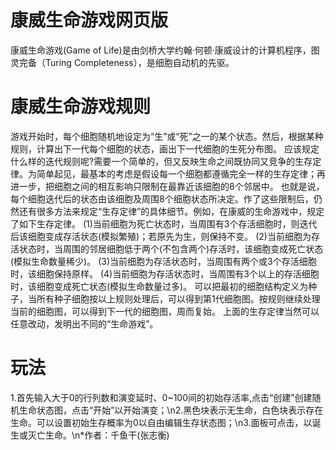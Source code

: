 # 康威生命游戏网页版
康威生命游戏(Game of Life)是由剑桥大学约翰·何顿·康威设计的计算机程序，图灵完备（Turing Completeness），是细胞自动机的先驱。
# 康威生命游戏规则
游戏开始时，每个细胞随机地设定为“生”或“死”之一的某个状态。然后，根据某种规则，计算出下一代每个细胞的状态，画出下一代细胞的生死分布图。
应该规定什么样的迭代规则呢?需要一个简单的，但又反映生命之间既协同又竞争的生存定律。为简单起见，最基本的考虑是假设每一个细胞都遵循完全一样的生存定律；再进一步，把细胞之间的相互影响只限制在最靠近该细胞的8个邻居中。
也就是说，每个细胞迭代后的状态由该细胞及周围8个细胞状态所决定。作了这些限制后，仍然还有很多方法来规定“生存定律”的具体细节。例如，在康威的生命游戏中，规定了如下生存定律。
(1)当前细胞为死亡状态时，当周围有3个存活细胞时，则迭代后该细胞变成存活状态(模拟繁殖)；若原先为生，则保持不变。
(2)当前细胞为存活状态时，当周围的邻居细胞低于两个(不包含两个)存活时，该细胞变成死亡状态(模拟生命数量稀少)。
(3)当前细胞为存活状态时，当周围有两个或3个存活细胞时，该细胞保持原样。
(4)当前细胞为存活状态时，当周围有3个以上的存活细胞时，该细胞变成死亡状态(模拟生命数量过多)。
可以把最初的细胞结构定义为种子，当所有种子细胞按以上规则处理后，可以得到第1代细胞图。按规则继续处理当前的细胞图，可以得到下一代的细胞图，周而复始。
上面的生存定律当然可以任意改动，发明出不同的“生命游戏”。
# 玩法
1.首先输入大于0的行列数和演变延时、0~100间的初始存活率,点击“创建”创建随机生命状态图，点击“开始”以开始演变；\n2.黑色块表示无生命，白色块表示存在生命。可以设置初始生存概率为0以自由编辑生存状态图；\n3.面板可点击，以诞生或灭亡生命。\n*作者：千鱼干(张志衡)
